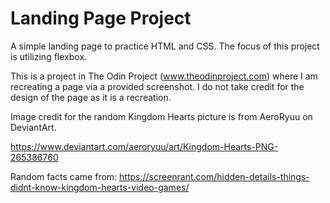 # Landing Page Project
 A simple landing page to practice HTML and CSS. The focus of this project is utilizing flexbox.

 This is a project in The Odin Project (www.theodinproject.com) where I am recreating a page via a provided screenshot. I do not take credit for the design of the page as it is a recreation.

 Image credit for the random Kingdom Hearts picture is from AeroRyuu on DeviantArt.

 https://www.deviantart.com/aeroryuu/art/Kingdom-Hearts-PNG-265386760

Random facts came from:
https://screenrant.com/hidden-details-things-didnt-know-kingdom-hearts-video-games/
